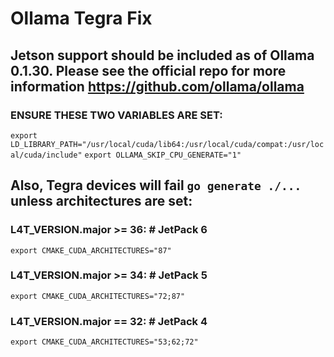 # Ollama Tegra Fix
## Jetson support should be included as of Ollama 0.1.30. Please see the official repo for more information https://github.com/ollama/ollama

### ENSURE THESE TWO VARIABLES ARE SET:
`export LD_LIBRARY_PATH="/usr/local/cuda/lib64:/usr/local/cuda/compat:/usr/local/cuda/include"`
`export OLLAMA_SKIP_CPU_GENERATE="1"`

## Also, Tegra devices will fail `go generate ./...` unless architectures are set:
### L4T_VERSION.major >= 36:    # JetPack 6
`export CMAKE_CUDA_ARCHITECTURES="87"`
### L4T_VERSION.major >= 34:  # JetPack 5
`export CMAKE_CUDA_ARCHITECTURES="72;87"`
### L4T_VERSION.major == 32:  # JetPack 4
`export CMAKE_CUDA_ARCHITECTURES="53;62;72"`
